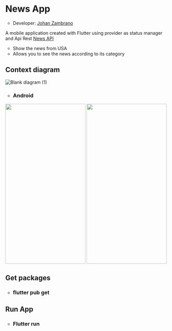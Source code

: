<h1>News App</h1>
<ul>
  <li type="circle">Developer: <a href="https://www.linkedin.com/in/johan-zambrano-b537501bb/">Johan Zambrano</a></li>
</ul>

A mobile application created with Flutter using provider as status manager and Api Rest <a href="https://newsapi.org/">News API</a>

<ul>
  <li type="circle">Show the news from USA</li>
  <li type="circle">Allows you to see the news according to its category</li>
</ul>

<h2>Context diagram</h2>

![Blank diagram (1)](https://user-images.githubusercontent.com/25967495/134730384-2f26a870-62c5-4f1a-bcdf-2e67f1e93ff9.png)

<ul>
  <li type="circle"><h3>Android</h3></li>
</ul>

<p align="center">
<img src="https://user-images.githubusercontent.com/25967495/134729627-f3c038be-e7af-4414-9d15-a2258f8c4c22.jpg" width="250" height="500">
<img src="https://user-images.githubusercontent.com/25967495/134729636-68e70798-5f24-439a-82b5-0c347160af8a.jpg" width="250" height="500">
</p>

<h2>Get packages</h2>
<ul>
  <li type="circle"><h3>flutter pub get</h3></li>
</ul>

<h2>Run App</h2>
<ul>
  <li type="circle"><h3>Flutter run</h3></li>
</ul>

